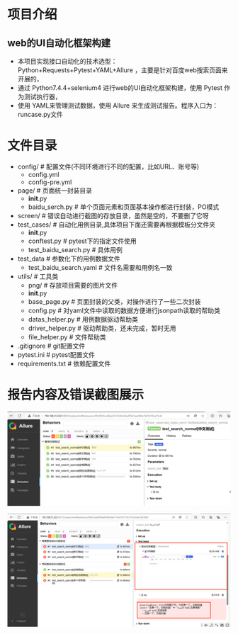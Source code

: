 # 项目介绍
## web的UI自动化框架构建
- 本项目实现接口自动化的技术选型：Python+Requests+Pytest+YAML+Allure ，主要是针对百度web搜索页面来开展的，
- 通过 Python7.4.4+selenium4 进行web的UI自动化框架构建，使用 Pytest 作为测试执行器，
- 使用 YAML来管理测试数据，使用 Allure 来生成测试报告。程序入口为：runcase.py文件

# 文件目录
- config/                       # 配置文件(不同环境进行不同的配置，比如URL、账号等)
    - config.yml
    - config-pre.yml
- page/                         # 页面统一封装目录
    - __init__.py
    - baidu_serch.py            # 单个页面元素和页面基本操作都进行封装，PO模式
- screen/                       # 错误自动进行截图的存放目录，虽然是空的，不要删了它呀
- test_cases/                   # 自动化用例目录,具体项目下面还需要再根据模板分文件夹
    - __init__.py
    - conftest.py               # pytest下的指定文件使用
    - test_baidu_search.py      # 具体用例
- test_data                     # 参数化下的用例数据文件
  - test_baidu_search.yaml      # 文件名需要和用例名一致
- utils/                        # 工具类
    - png/                      # 存放项目需要的图片文件
    - __init__.py
    - base_page.py              # 页面封装的父类，对操作进行了一些二次封装
    - config.py                 # 对yaml文件中读取的数据方便进行jsonpath读取的帮助类
    - datas_helper.py           # 用例数据驱动帮助类
    - driver_helper.py          # 驱动帮助类，还未完成，暂时无用
    - file_helper.py            # 文件帮助类
- .gitignore                    # git配置文件
- pytest.ini                    # pytest配置文件
- requirements.txt              # 依赖配置文件

# 报告内容及错误截图展示
![img.png](util/png/img.png)


![img_1.png](util/png/img_1.png)